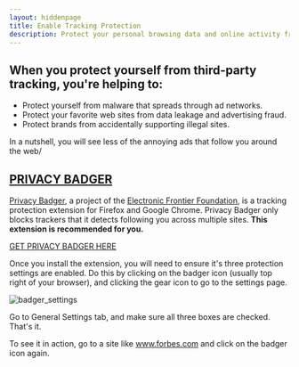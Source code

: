 ```yaml
---
layout: hiddenpage
title: Enable Tracking Protection
description: Protect your personal browsing data and online activity from spies and tracking scripts.
---
```

## When you protect yourself from third-party tracking, you're helping to:

- Protect yourself from malware that spreads through ad networks.
- Protect your favorite web sites from data leakage and advertising fraud.
- Protect brands from accidentally supporting illegal sites.

In a nutshell, you will see less of the annoying ads that follow you around the web/

## [PRIVACY BADGER](https://www.eff.org/privacybadger)

[<u>Privacy Badger</u>](https://www.eff.org/privacybadger), a project of the [<u>Electronic Frontier Foundation</u>](https://www.eff.org/), is a tracking protection extension for Firefox and Google Chrome. Privacy Badger only blocks trackers that it detects following you across multiple sites. **This extension is recommended for you.**

[<u>GET PRIVACY BADGER HERE</u>](https://www.eff.org/privacybadger)

Once you install the extension, you will need to ensure it's three protection settings are enabled. Do this by clicking on the badger icon (usually top right of your browser), and clicking the gear icon to go to the settings page.

![badger_settings](C:\Users\Luna\Desktop\ruhulblog\img\badger_settings.png)

Go to General Settings tab, and make sure all three boxes are checked. That's it.

To see it in action, go to a site like www.forbes.com and click on the badger icon again.